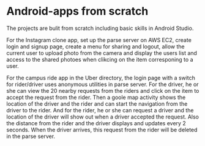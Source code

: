 # Android-apps from scratch 

The projects are bulit from scratch including basic skills in Android Studio.

For the Instagram clone app, set up the parse server on AWS EC2, create login and signup page, create a menu for sharing and logout, allow the current user to upload photo from the camera and display the users list and access to the shared photoes when clikcing on the item corresponing to a user. 

For the campus ride app in the Uber directory, the login page with a switch for rider/driver uses anonymous utilities in parse server. For the driver, he or she can view the 20 nearby requests from the riders and click on the item to accept the request from the rider. Then a goole map activity shows the location of the driver and the rider and can start the navigation from the driver to the rider. And for the rider,  he or she can request a driver and the location of the driver will show out when a driver accepted the request. Also the distance from the rider and the driver displays and updates every 2 seconds. When the driver arrives, this request from the rider will be deleted in the parse server. 
